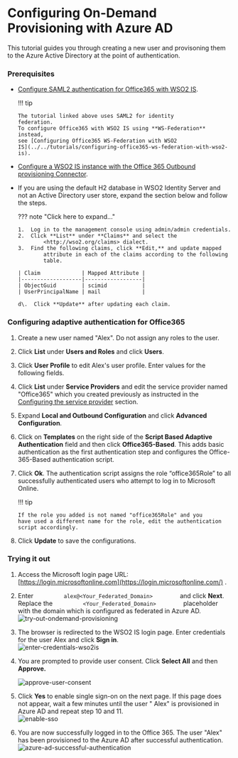 # Configuring On-Demand Provisioning with Azure AD

This tutorial guides you through creating a new user and provisoning
them to the Azure Active Directory at the point of authentication.

### Prerequisites

-   [Configure SAML2 authentication for Office365 with WSO2
    IS](../../tutorials/configuring-office365-saml2-with-wso2-identity-server).

    !!! tip
    
        The tutorial linked above uses SAML2 for identity
        federation.  
        To configure Office365 with WSO2 IS using **WS-Federation** instead,
        see [Configuring Office365 WS-Federation with WSO2
        IS](../../tutorials/configuring-office365-ws-federation-with-wso2-is).
    

-   [Configure a WSO2 IS instance with the Office 365 Outbound
    provisioning
    Connector](../../connectors/configuring-microsoft-azure-ad-outbound-provisioning-connector).

-   If you are using the default H2 database in WSO2 Identity Server and
    not an Active Directory user store, expand the section below and
    follow the steps.

    ??? note "Click here to expand..."

        1.  Log in to the management console using admin/admin credentials.
        2.  Click **List** under **Claims** and select the
                <http://wso2.org/claims> dialect.
        3.  Find the following claims, click **Edit,** and update mapped
                attribute in each of the claims according to the following
                table.

        | Claim             | Mapped Attribute |
        |-------------------|------------------|
        | ObjectGuid        | scimid           |
        | UserPrincipalName | mail             |
           
        d\.  Click **Update** after updating each claim.

### Configuring adaptive authentication for Office365

1.  Create a new user named "Alex". Do not assign any roles to the user.
2.  Click **List** under **Users and Roles** and click **Users**.
3.  Click **User Profile** to edit Alex's user profile. Enter values for
    the following fields.
4.  Click **List** under **Service Providers** and edit the service
    provider named "Office365" which you created previously as
    instructed in the [Configuring the service
    provider](../../tutorials/configuring-office365-saml2-with-wso2-identity-server#configuring-the-service-provider)
    section.
5.  Expand **Local and Outbound Configuration** and click **Advanced
    Configuration**.

6.  Click on **Templates** on the right side of the **Script Based
    Adaptive Authentication** field and then click **Office365-Based**.
    This adds basic authentication as the first authentication step and
    configures the Office-365-Based authentication script.

7.  Click **Ok**. The authentication script assigns the role
    “office365Role” to all successfully authenticated users who attempt
    to log in to Microsoft Online.

    !!! tip
    
        If the role you added is not named "office365Role" and you
        have used a different name for the role, edit the authentication
        script accordingly.
    

8.  Click **Update** to save the configurations.

### Trying it out

1.  Access the Microsoft login page URL:
    [https://login.microsoftonline.com](https://login.microsoftonline.com/)
    .

2.  Enter `          alex@<Your_Federated_Domain>         ` and click
    **Next**. Replace the `          <Your_Federated_Domain>         `
    placeholder with the domain which is configured as federated in
    Azure AD.  
    ![try-out-ondemand-provisioning](../../assets/img/tutorials/try-out-ondemand-provisioning.jpg)
3.  The browser is redirected to the WSO2 IS login page. Enter
    credentials for the user Alex and click **Sign in**.  
    ![enter-credentials-wso2is](../../assets/img/tutorials/enter-credentials-wso2is.jpg)
4.  You are prompted to provide user consent. Click **Select All** and
    then **Approve.**

    ![approve-user-consent](../../assets/img/tutorials/approve-user-consent.jpg)

5.  Click **Yes** to enable single sign-on on the next page. If this
    page does not appear, wait a few minutes until the user " Alex" is
    provisioned in Azure AD and repeat step 10 and 11.  
    ![enable-sso](../../assets/img/tutorials/enable-sso.png)
6.  You are now successfully logged in to the Office 365. The user
    "Alex" has been provisioned to the Azure AD after successful
    authentication.  
    ![azure-ad-successful-authentication](../../assets/img/tutorials/azure-ad-successful-authentication.png)
